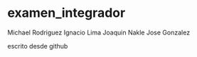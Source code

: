 # examen_integrador

Michael Rodriguez
Ignacio Lima
Joaquin Nakle
Jose Gonzalez


escrito desde github
